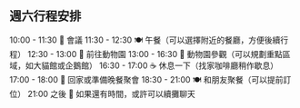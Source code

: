 ## 週六行程安排
10:00 - 11:30 🏢 會議
11:30 - 12:30 🍽️ 午餐（可以選擇附近的餐廳，方便後續行程）
12:30 - 13:00 🚗 前往動物園
13:00 - 16:30 🦁 動物園參觀（可以規劃重點區域，如大貓館或企鵝館）
16:30 - 17:00 ☕ 休息一下（找家咖啡廳稍作歇息）
17:00 - 18:00 🚗 回家或準備晚餐聚會
18:30 - 21:00 🍽️ 和朋友聚餐（可以提前訂位）
21:00 之後 🎉 如果還有時間，或許可以續攤聊天
